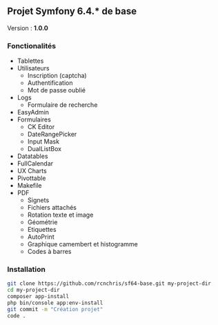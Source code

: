 ## Projet Symfony 6.4.* de base

Version : **1.0.0**

### Fonctionalités

- Tablettes
- Utilisateurs
   - Inscription (captcha)
   - Authentification
   - Mot de passe oublié
- Logs
   - Formulaire de recherche
- EasyAdmin
- Formulaires
   - CK Editor
   - DateRangePicker
   - Input Mask
   - DualListBox
- Datatables
- FullCalendar
- UX Charts
- Pivottable
- Makefile
- PDF
   - Signets
   - Fichiers attachés
   - Rotation texte et image
   - Géométrie
   - Etiquettes
   - AutoPrint
   - Graphique camembert et histogramme
   - Codes à barres
### Installation
```bash
git clone https://github.com/rcnchris/sf64-base.git my-project-dir
cd my-project-dir
composer app-install
php bin/console app:env-install
git commit -m "Création projet"
code .
```